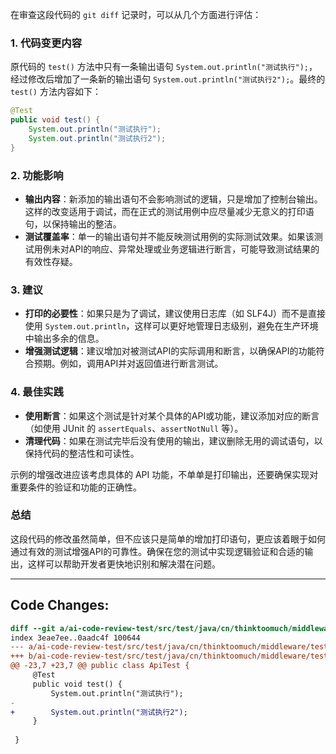 在审查这段代码的 `git diff` 记录时，可以从几个方面进行评估：

### 1. 代码变更内容
原代码的 `test()` 方法中只有一条输出语句 `System.out.println("测试执行");`，经过修改后增加了一条新的输出语句 `System.out.println("测试执行2");`。最终的 `test()` 方法内容如下：

```java
@Test
public void test() {
    System.out.println("测试执行");
    System.out.println("测试执行2");
}
```

### 2. 功能影响
- **输出内容**：新添加的输出语句不会影响测试的逻辑，只是增加了控制台输出。这样的改变适用于调试，而在正式的测试用例中应尽量减少无意义的打印语句，以保持输出的整洁。
- **测试覆盖率**：单一的输出语句并不能反映测试用例的实际测试效果。如果该测试用例未对API的响应、异常处理或业务逻辑进行断言，可能导致测试结果的有效性存疑。

### 3. 建议
- **打印的必要性**：如果只是为了调试，建议使用日志库（如 SLF4J）而不是直接使用 `System.out.println`，这样可以更好地管理日志级别，避免在生产环境中输出多余的信息。
- **增强测试逻辑**：建议增加对被测试API的实际调用和断言，以确保API的功能符合预期。例如，调用API并对返回值进行断言测试。
  
### 4. 最佳实践
- **使用断言**：如果这个测试是针对某个具体的API或功能，建议添加对应的断言（如使用 JUnit 的 `assertEquals`、`assertNotNull` 等）。
- **清理代码**：如果在测试完毕后没有使用的输出，建议删除无用的调试语句，以保持代码的整洁性和可读性。
  
示例的增强改进应该考虑具体的 API 功能，不单单是打印输出，还要确保实现对重要条件的验证和功能的正确性。

### 总结
这段代码的修改虽然简单，但不应该只是简单的增加打印语句，更应该着眼于如何通过有效的测试增强API的可靠性。确保在您的测试中实现逻辑验证和合适的输出，这样可以帮助开发者更快地识别和解决潜在问题。

---

## Code Changes:
```diff
diff --git a/ai-code-review-test/src/test/java/cn/thinktoomuch/middleware/test/ApiTest.java b/ai-code-review-test/src/test/java/cn/thinktoomuch/middleware/test/ApiTest.java
index 3eae7ee..0aadc4f 100644
--- a/ai-code-review-test/src/test/java/cn/thinktoomuch/middleware/test/ApiTest.java
+++ b/ai-code-review-test/src/test/java/cn/thinktoomuch/middleware/test/ApiTest.java
@@ -23,7 +23,7 @@ public class ApiTest {
     @Test
     public void test() {
         System.out.println("测试执行");
-
+        System.out.println("测试执行2");
     }
 
 }
```
